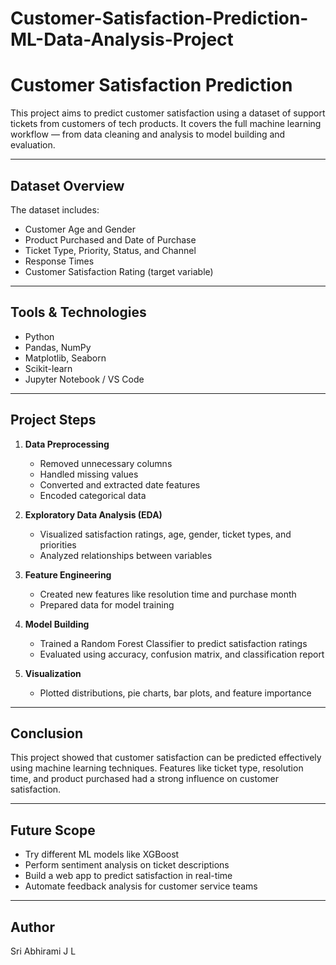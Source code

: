 # Customer-Satisfaction-Prediction-ML-Data-Analysis-Project
# Customer Satisfaction Prediction

This project aims to predict customer satisfaction using a dataset of support tickets from customers of tech products. It covers the full machine learning workflow — from data cleaning and analysis to model building and evaluation.

---

## Dataset Overview

The dataset includes:
- Customer Age and Gender  
- Product Purchased and Date of Purchase  
- Ticket Type, Priority, Status, and Channel  
- Response Times  
- Customer Satisfaction Rating (target variable)

---

## Tools & Technologies

- Python  
- Pandas, NumPy  
- Matplotlib, Seaborn  
- Scikit-learn  
- Jupyter Notebook / VS Code

---

## Project Steps

1. **Data Preprocessing**  
   - Removed unnecessary columns  
   - Handled missing values  
   - Converted and extracted date features  
   - Encoded categorical data

2. **Exploratory Data Analysis (EDA)**  
   - Visualized satisfaction ratings, age, gender, ticket types, and priorities  
   - Analyzed relationships between variables

3. **Feature Engineering**  
   - Created new features like resolution time and purchase month  
   - Prepared data for model training

4. **Model Building**  
   - Trained a Random Forest Classifier to predict satisfaction ratings  
   - Evaluated using accuracy, confusion matrix, and classification report

5. **Visualization**  
   - Plotted distributions, pie charts, bar plots, and feature importance

---

## Conclusion

This project showed that customer satisfaction can be predicted effectively using machine learning techniques. Features like ticket type, resolution time, and product purchased had a strong influence on customer satisfaction.

---

## Future Scope

- Try different ML models like XGBoost  
- Perform sentiment analysis on ticket descriptions  
- Build a web app to predict satisfaction in real-time  
- Automate feedback analysis for customer service teams

---

## Author

Sri Abhirami J L  
